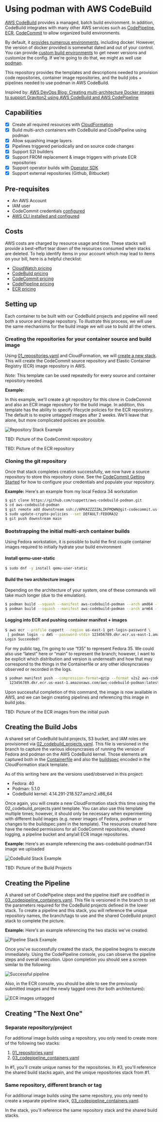 # Using podman with AWS CodeBuild

[AWS CodeBuild][codebuild] provides a managed, batch build environment.
In addition, CodeBuild integrates with many other AWS services such as 
[CodePipeline][codepipeline], [ECR][ecr], [CodeCommit][codecommit] to 
allow organized build environments.

By default, it [provides numerous environments][codebuild-envs], including docker.
However, the version of docker provided is somewhat dated and out of your control.
You can provide [custom build environments][codebuild-custom] to get newer versions
and customize the config.
If we're going to do that, we might as well use [podman].

This repository provides the templates and descriptions needed to provision code
repositories, container image repositories, and the build jobs + pipelines needed to
use podman in AWS CodeBuild.

Inspired by: [AWS DevOps Blog: Creating multi-architecture Docker images to support Graviton2 using AWS CodeBuild and AWS CodePipeline](https://aws.amazon.com/blogs/devops/creating-multi-architecture-docker-images-to-support-graviton2-using-aws-codebuild-and-aws-codepipeline/)

## Capabilities

- [x] Create all required resources with [CloudFormation][cloudformation]
- [x] Build multi-arch containers with CodeBuild and CodePipeline using podman
- [x] Allow squashing image layers
- [x] Pipelines triggered periodically and on source code changes
- [x] Support S2I builders
- [x] Support FROM replacement & image triggers with private ECR repositories
- [x] Support operator builds with [Operator SDK](https://sdk.operatorframework.io/)
- [x] Support external repositories (Github, Bitbucket)

## Pre-requisites
- An AWS Account
- IAM user
- CodeCommit credentials [configured](https://docs.aws.amazon.com/IAM/latest/UserGuide/id_credentials_ssh-keys.html)
- [AWS CLI installed and configured](https://docs.aws.amazon.com/cli/latest/userguide/cli-chap-install.html)

## Costs
AWS costs are charged by resource usage and time. These stacks will provide a best-effort
tear down of the resources consumed when stacks are deleted. To help identify items 
in your account which may lead to items on your bill, here is a helpful checklist:

- [CloudWatch pricing][cloudwatch-pricing]
- [CodeBuild pricing][codebuild-pricing]
- [CodeCommit pricing][codecommit-pricing]
- [CodePipeline pricing][codepipeline-pricing]
- [ECR pricing][ecr-pricing]

## Setting up
Each container to be built with our CodeBuild projects and pipeline will need both a source and 
image repository.
To illustrate this process, we will use the same mechanisms for the build image we will 
use to build all the others.

### Creating the repositories for your container source and build image
Using [01_repositories.yaml](cloudformation/01_repositories.yaml) and CloudFormation, 
we will [create a new stack][cloudformation-create-stack].
This will create the CodeCommit source repository and Elastic Container Registry (ECR)
image repository in AWS.

*Note:* This template can be used repeatedly for every source and container repository needed.

**Example:**

In this example, we'll create a git repository for this clone in CodeCommit and also
an ECR image repository for the build image.
In addition, this template has the ability to specify lifecycle policies for the ECR repository.
The default is to expire untagged images after 2 weeks. We'll leave that alone, but more complicated
policies are possible.

![Repository Stack Example](images/repositories_stack.png)

TBD: Picture of the CodeCommit repository

TBD: Picture of the ECR repository 

### Cloning the git repository
Once that stack completes creation successfully, we now have a source repository to store
this repository clone. See the [CodeCommit Getting Started][codecommit-getting-started] 
for how to configure your credentials and populate your repository.

**Example:**
Here's an example from my local Fedora 34 workstation

```bash
$ git clone https://github.com/cuppett/aws-codebuild-podman.git
$ cd aws-codebuild-podman
$ git remote add downstream ssh://APKAZZZZZALIKFMQWN@git-codecommit.us-east-1.amazonaws.com/v1/repos/aws-codebuild-podman
$ sudo update-crypto-policies --set DEFAULT:FEDORA32
$ git push downstream main
```

### Bootstrapping the initial multi-arch container builds
Using Fedora workstation, it is possible to build the first couple container images required to 
initially hydrate your build environment

#### Install qemu-user-static
```bash
$ sudo dnf -y install qemu-user-static
```

#### Build the two architecture images
Depending on the architecture of your system, one of these commands will take much longer (due to the emulation).
```bash
$ podman build --squash --manifest aws-codebuild-podman --arch amd64 -f Containerfile ./
$ podman build --squash --manifest aws-codebuild-podman --arch arm64 -f Containerfile ./
```

#### Logging into ECR and pushing container manifest + images
```bash
$ aws ecr --profile cuppett --region us-east-1 get-login-password \
 | podman login -u AWS --password-stdin 123456789.dkr.ecr.us-east-1.amazonaws.com
Login Succeeded!
```

For my public tag, I’m going to use “f35” to represent Fedora 35. 
We could also use “latest” here or “main” to represent the branch; 
however, I want to be explicit which distribution and version is underneath 
and how that may correspond to the things in the Containerfile or any other 
idiosyncrasies observed or recorded in the logs.

```bash
$ podman manifest push --compression-format=gzip --format v2s2 aws-codebuild-podman \
  123456789.dkr.ecr.us-east-1.amazonaws.com/aws-codebuild-podman:latest
```
Upon successful completion of this command, the image is now available in AWS, and we can 
begin creating pipelines and referencing this image in build jobs.

TBD: Picture of the ECR images from the initial push

## Creating the Build Jobs
A shared set of CodeBuild build projects, S3 bucket, and IAM roles are provisioned via
[02_codebuild_projects.yaml](cloudformation/02_codebuild_projects.yaml).
This file is versioned in the branch to capture the various idiosyncrasies of running the
version of Fedora and podman on the AWS CodeBuild kernel.
Those elements are captured both in the [Containerfile](Containerfile) and also the
[buildspec][codebuild-buildspec] encoded in the CloudFormation stack template.

As of this writing here are the versions used/observed in this project:

* Fedora: 40
* Podman: 5.1.0
* CodeBuild kernel: 4.14.291-218.527.amzn2.x86_64

Once again, you will create a new CloudFormation stack this time using the 
02_codebuild_projects.yaml template.
You can also use this template multiple times; however, it should only be necessary
when experimenting with different build images (e.g. newer images of Fedora, podman or
changes to the buildspec.yaml in the template).
The resources created here have the needed permissions for all CodeCommit repositories,
shared logging, a pipeline bucket and any/all ECR image repositories.

**Example:**
Here's an example referencing the aws-codebuild-podman:f34 image we uploaded

![CodeBuild Stack Example](images/codebuild_stack.png)

TBD: Picture of the Build Projects

## Creating the Pipeline
A shared set of CodePipeline steps and the pipeline itself are codified in
[03_codepipeline_containers.yaml](cloudformation/03_codepipeline_containers.yaml).
This file is versioned in the branch to set the parameters required for the
CodeBuild projects defined in the lower stack.
To create a pipeline and this stack, you will reference the unique repository
names, the branch/tags to use and the shared CodeBuild project stack to complete
the picture.

**Example:**
Here's an example referencing the two stacks we've created:

![Pipeline Stack Example](images/pipeline_stack.png)

Once you've successfully created the stack, the pipeline begins to execute immediately.
Using the CodePipeline console, you can observe the pipeline steps and overall execution.
Upon completion you should see a screen similar to the following: 

![Successful pipeline](images/successful-pipeline.png)

Also, in the ECR console, you should be able to see the previously submitted images and
the newly tagged ones (for both architectures):

![ECR images untagged](images/ecr_after_build.png)

## Creating "The Next One"

### Separate repository/project

For additional image builds using a repository, you only need to create more of the
following two stacks:

1. [01_repositories.yaml](cloudformation/01_repositories.yaml)
2. [03_codepipeline_containers.yaml](cloudformation/03_codepipeline_containers.yaml)

In #1, you'll create unique names for the repositories. In #3, you'll reference the shared
build stacks again, and the unique repositories stack from #1.

### Same repository, different branch or tag

For additional image builds using the same repository, you only need to create a separate
pipeline stack, [03_codepipeline_containers.yaml](cloudformation/03_codepipeline_containers.yaml).

In the stack, you'll reference the same repository stack and the shared
build stacks.

[cloudformation]: https://aws.amazon.com/cloudformation/
[cloudformation-create-stack]: https://docs.aws.amazon.com/AWSCloudFormation/latest/UserGuide/cfn-console-create-stack.html
[cloudwatch-pricing]: https://aws.amazon.com/cloudwatch/pricing/
[codebuild]: https://aws.amazon.com/codebuild/
[codebuild-buildspec]: https://docs.aws.amazon.com/codebuild/latest/userguide/build-spec-ref.html
[codebuild-custom]: https://aws.amazon.com/blogs/devops/extending-aws-codebuild-with-custom-build-environments/
[codebuild-envs]: https://docs.aws.amazon.com/codebuild/latest/userguide/build-env-ref.html
[codebuild-pricing]: https://aws.amazon.com/codebuild/pricing/
[codecommit]: https://aws.amazon.com/codecommit/
[codecommit-getting-started]: https://docs.aws.amazon.com/codecommit/latest/userguide/getting-started.html
[codecommit-pricing]: https://aws.amazon.com/codecommit/pricing/
[codepipeline]: https://aws.amazon.com/codepipeline/
[codepipeline-pricing]: https://aws.amazon.com/codepipeline/pricing/
[ecr]: https://aws.amazon.com/ecr/
[ecr-pricing]: https://aws.amazon.com/ecr/pricing/
[podman]: https://podman.io/
